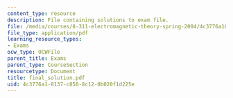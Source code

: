 ```yaml
---
content_type: resource
description: File containing solutions to exam file.
file: /media/courses/8-311-electromagnetic-theory-spring-2004/4c3776a18137c8508c120b020f1d225e_final_solution.pdf
file_type: application/pdf
learning_resource_types:
- Exams
ocw_type: OCWFile
parent_title: Exams
parent_type: CourseSection
resourcetype: Document
title: final_solution.pdf
uid: 4c3776a1-8137-c850-8c12-0b020f1d225e
---
```

